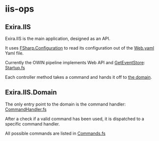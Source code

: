 # iis-ops

## Exira.IIS

Exira.IIS is the main application, designed as an API.

It uses [FSharp.Configuration](http://fsprojects.github.io/FSharp.Configuration/) to read its configuration out of the [Web.yaml](iis-ops/src/Exira.IIS/Web.yaml) Yaml file.

Currently the OWIN pipeline implements Web API and [GetEventStore](https://geteventstore.com/): [Startup.fs](iis-ops/src/Exira.IIS/Startup.fs)

Each controller method takes a command and hands it off to [the domain](#Exira.IIS.Domain).

## Exira.IIS.Domain

The only entry point to the domain is the command handler: [CommandHandler.fs](iis-ops/src/Exira.IIS.Domain/CommandHandler.fs)

After a check if a valid command has been used, it is dispatched to a specific command handler.

All possible commands are listed in [Commands.fs](iis-ops/src/Exira.IIS.Domain/Commands.fs)